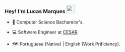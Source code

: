 <h3 align="left"> Hey! I'm Lucas Marques <img src="https://github.com/TheDudeThatCode/TheDudeThatCode/blob/master/Assets/Hi.gif" width="25px"> </h3>

- 📝 Computer Science Bacharelor's.
 
- 💻 Software Engineer at [CESAR](https://www.cesar.org.br/)

- 🗺️ Portuguese (Native) | English (Work Prificiency).

<br>
